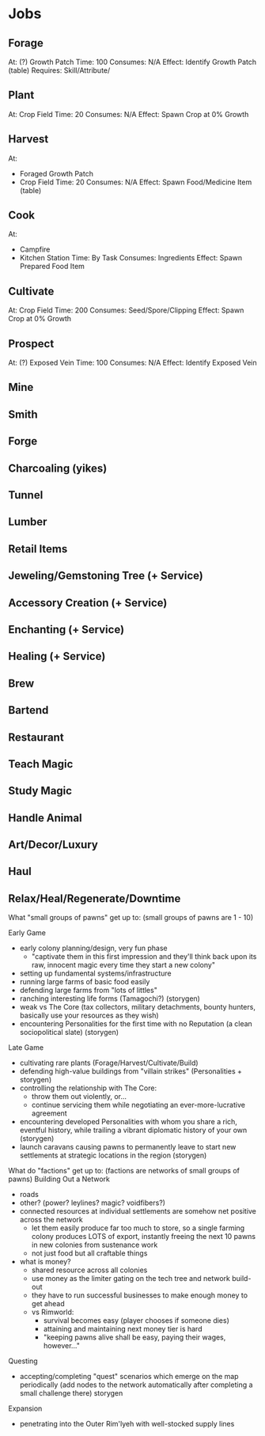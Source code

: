 # Jobs

## Forage

At: (?) Growth Patch
Time: 100
Consumes: N/A
Effect: Identify Growth Patch (table)
Requires: Skill/Attribute/

## Plant

At: Crop Field
Time: 20
Consumes: N/A
Effect: Spawn Crop at 0% Growth

## Harvest

At:
- Foraged Growth Patch
- Crop Field
Time: 20
Consumes: N/A
Effect: Spawn Food/Medicine Item (table)

## Cook

At:
- Campfire
- Kitchen Station
Time: By Task
Consumes: Ingredients
Effect: Spawn Prepared Food Item

## Cultivate

At: Crop Field
Time: 200
Consumes: Seed/Spore/Clipping
Effect: Spawn Crop at 0% Growth

## Prospect

At: (?) Exposed Vein
Time: 100
Consumes: N/A
Effect: Identify Exposed Vein

## Mine
## Smith
## Forge
## Charcoaling (yikes)
## Tunnel
## Lumber
## Retail Items
## Jeweling/Gemstoning Tree (+ Service)
## Accessory Creation (+ Service)
## Enchanting (+ Service)
## Healing (+ Service)
## Brew
## Bartend
## Restaurant
## Teach Magic
## Study Magic
## Handle Animal
## Art/Decor/Luxury

## Haul
## Relax/Heal/Regenerate/Downtime

What "small groups of pawns" get up to:
(small groups of pawns are 1 - 10)

Early Game
- early colony planning/design, very fun phase
  - "captivate them in this first impression and they'll think back upon its raw, innocent magic every time they start a new colony"
- setting up fundamental systems/infrastructure
- running large farms of basic food easily
- defending large farms from "lots of littles"
- ranching interesting life forms (Tamagochi?) (storygen)
- weak vs The Core (tax collectors, military detachments, bounty hunters, basically use your resources as they wish)
- encountering Personalities for the first time with no Reputation (a clean sociopolitical slate) (storygen)

Late Game
- cultivating rare plants (Forage/Harvest/Cultivate/Build)
- defending high-value buildings from "villain strikes" (Personalities + storygen)
- controlling the relationship with The Core:
  - throw them out violently, or...
  - continue servicing them while negotiating an ever-more-lucrative agreement
- encountering developed Personalities with whom you share a rich, eventful history, while trailing a vibrant diplomatic history of your own (storygen)
- launch caravans causing pawns to permanently leave to start new settlements at strategic locations in the region (storygen)


What do "factions" get up to:
(factions are networks of small groups of pawns)
Building Out a Network
  - roads
  - other? (power? leylines? magic? voidfibers?)
  - connected resources at individual settlements are somehow net positive across the network
    - let them easily produce far too much to store, so a single farming colony produces LOTS of export, instantly freeing the next 10 pawns in new colonies from sustenance work
    - not just food but all craftable things
  - what is money?
    - shared resource across all colonies
    - use money as the limiter gating on the tech tree and network build-out
    - they have to run successful businesses to make enough money to get ahead
    - vs Rimworld:
      - survival becomes easy (player chooses if someone dies)
      - attaining and maintaining next money tier is hard
      - "keeping pawns alive shall be easy, paying their wages, however..."

Questing
  - accepting/completing "quest" scenarios which emerge on the map periodically (add nodes to the network automatically after completing a small challenge there) storygen

Expansion
  - penetrating into the Outer Rim'lyeh with well-stocked supply lines
